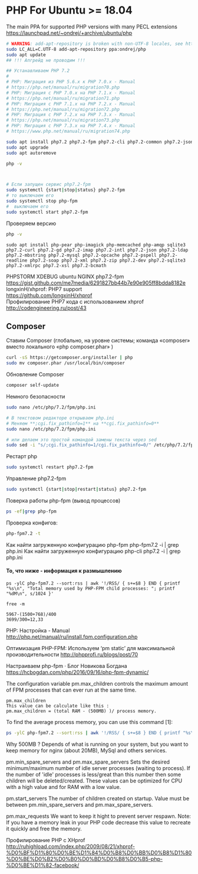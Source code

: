 
# PHP For Ubuntu >= 18.04

The main PPA for supported PHP versions with many PECL extensions  
https://launchpad.net/~ondrej/+archive/ubuntu/php  

```bash
# WARNING: add-apt-repository is broken with non-UTF-8 locales, see https://github.com/oerdnj/deb.sury.org/issues/56 for workaround:
sudo LC_ALL=C.UTF-8 add-apt-repository ppa:ondrej/php
sudo apt update
## !!! Апгрейд не проводим !!!
```

```bash
## Устанавливаем PHP 7.2
#
# PHP: Миграция из PHP 5.6.x к PHP 7.0.x - Manual
# https://php.net/manual/ru/migration70.php
# PHP: Миграция с PHP 7.0.x на PHP 7.1.x - Manual
# https://php.net/manual/ru/migration71.php
# PHP: Миграция с PHP 7.1.x на PHP 7.2.x - Manual
# https://php.net/manual/ru/migration72.php
# PHP: Миграция с PHP 7.2.x на PHP 7.3.x - Manual
# https://php.net/manual/ru/migration73.php
# PHP: Миграция с PHP 7.3.x на PHP 7.4.x - Manual
# https://www.php.net/manual/ru/migration74.php

sudo apt install php7.2 php7.2-fpm php7.2-cli php7.2-common php7.2-json php7.2-opcache php7.2-readline
sudo apt upgrade
sudo apt autoremove

php -v



# Если запущен сервис php7.2-fpm
sudo systemctl {start|stop|status} php7.2-fpm
# то выключаем его
sudo systemctl stop php-fpm
#  выключаем его
sudo systemctl start php7.2-fpm
```

Проверяем версию
```bash
php -v
```


```
sudo apt install php-pear php-imagick php-memcached php-amqp sqlite3 php7.2-curl php7.2-gd php7.2-imap php7.2-intl php7.2-json php7.2-ldap php7.2-mbstring php7.2-mysql php7.2-opcache php7.2-pspell php7.2-readline php7.2-soap php7.2-xml php7.2-zip php7.2-dev php7.2-sqlite3 php7.2-xmlrpc php7.2-xsl php7.2-bcmath
```

PHPSTORM XDEBUG ubuntu NGINX php7.2-fpm  
https://gist.github.com/me7media/6291827bb44b7e90e905ff8bdda8182e  
longxinH/xhprof: PHP7 support  
https://github.com/longxinH/xhprof  
Профилирование PHP7 кода с использованием xhprof  
http://codengineering.ru/post/43   


## Composer

Ставим Composer (глобально, на уровне системы; команда «composer» вместо локального «php composer.phar» )

```bash
curl -sS https://getcomposer.org/installer | php
sudo mv composer.phar /usr/local/bin/composer
```

Обновление Composer
```bash
composer self-update
```

Немного безопасности

```bash
sudo nano /etc/php/7.2/fpm/php.ini

# В текстовом редакторе открываем php.ini
# Меняем **;cgi.fix_pathinfo=1** на **cgi.fix_pathinfo=0**
sudo nano /etc/php/7.2/fpm/php.ini

# или делаем это простой командой замены текста через sed
sudo sed -i "s/;cgi.fix_pathinfo=1/cgi.fix_pathinfo=0/" /etc/php/7.2/fpm/php.ini

```


Рестарт php

```bash
sudo systemctl restart php7.2-fpm
```


Управление php7.2-fpm
```bash
sudo systemctl {start|stop|restart|status} php7.2-fpm
```
Поверка работы php-fpm (вывод процессов)
```bash
ps -ef|grep php-fpm
```

Проверка конфигов:
```bash
php-fpm7.2 -t
```

Как найти загруженную конфигурацию php-fpm
php-fpm7.2 -i | grep php.ini
Как найти загруженную конфигурацию php-cli
php7.2 -i | grep php.ini




#### То, что ниже - информация к размышлению

```
ps -ylC php-fpm7.2 --sort:rss | awk '!/RSS/ { s+=$8 } END { printf "%s\n", "Total memory used by PHP-FPM child processes: "; printf "%dM\n", s/1024 }'

free -m

5967-(1500+768)/400
3699/300=12,33
```

PHP: Настройка - Manual
http://php.net/manual/ru/install.fpm.configuration.php

Оптимизация PHP-FPM: Используем ‘pm static’ для максимальной производительности
http://phpprofi.ru/blogs/post/70

Настраиваем php-fpm · Блог Новикова Богдана
https://hcbogdan.com/php/2016/09/16/php-fpm-dynamic/




The configuration variable pm.max_children controls the maximum amount of FPM processes that can ever run at the same time.
```
pm.max_children
This value can be calculate like this :
pm.max_children = (total RAM - (500MB) )/ process memory.
```
 
To find the average process memory, you can use this command [1]:

```bash
ps -ylC php-fpm7.2 --sort:rss | awk '!/RSS/ { s+=$8 } END { printf "%s\n", "Total memory used by PHP-FPM child processes: "; printf "%dM\n", s/1024 }'
```

Why 500MB ?
Depends of what is running on your system, but you want to keep memory for nginx (about 20MB), MySql and others services.

pm.min_spare_servers and pm.max_spare_servers
Sets the desired minimum/maximum number of idle server processes (waiting to process). If the number of 'idle' processes is less/great than this number then some children will be deleted/created. These values can be optimized for CPU with a high value and for RAM with a low value.

pm.start_servers
The number of children created on startup. Value must be between pm.min_spare_servers and pm.max_spare_servers.

pm.max_requests
We want to keep it hight to prevent server respawn. Note: If you have a memory leak in your PHP code decrease this value to recreate it quickly and free the memory.

Профилирование PHP с XHprof
http://ruhighload.com/index.php/2009/08/21/xhprof-%D0%BF%D1%80%D0%BE%D1%84%D0%B8%D0%BB%D0%B8%D1%80%D0%BE%D0%B2%D0%B0%D0%BD%D0%B8%D0%B5-php-%D0%BE%D1%82-facebook/
